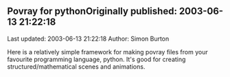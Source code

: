 ## Povray for pythonOriginally published: 2003-06-13 21:22:18 
Last updated: 2003-06-13 21:22:18 
Author: Simon Burton 
 
 Here is a relatively simple framework for making povray files from your favourite programming language, python. It's good for creating structured/mathematical scenes and animations.